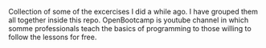 Collection of some of the excercises I did a while ago. I have grouped them all together inside this repo.
OpenBootcamp is youtube channel in which somme professionals teach the basics of programming to those willing to follow the lessons for free.
